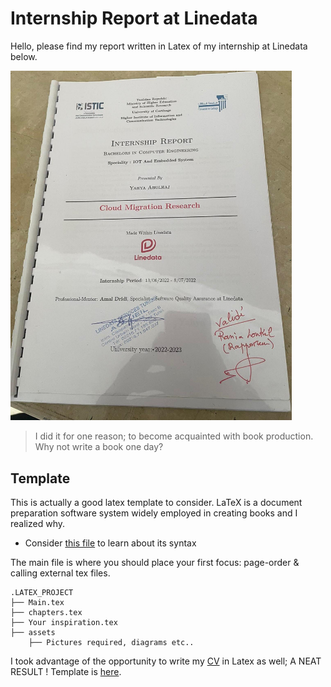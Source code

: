 #  Internship Report at Linedata
Hello, please find my report written in Latex of my internship at Linedata below. 
<br>

<img src="assets/valide.jpg" width="450">

> I did it for one reason; to become acquainted with book production. Why not write a book one day?


## Template
This is actually a good latex template to consider. LaTeX is a document preparation software system widely employed in creating books and I realized why.

- Consider [this file](aide-memoire_Latex.pdf) to learn about its syntax


The main file is where you should place your first focus: page-order & calling external tex files.

``` 
.LATEX_PROJECT
├── Main.tex
├── chapters.tex
├── Your inspiration.tex
├── assets
    ├── Pictures required, diagrams etc..
``` 
I took advantage of the opportunity to write my [CV](assets/CurriculumVitae.pdf) in Latex as well; A NEAT RESULT ! Template is [here](cv.tex).
